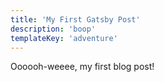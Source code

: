 ```yaml
---
title: 'My First Gatsby Post'
description: 'boop'
templateKey: 'adventure'
---
```


Oooooh-weeee, my first blog post!
